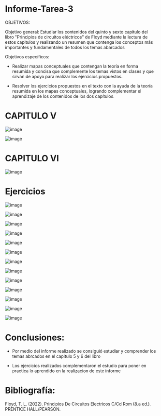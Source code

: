 # Informe-Tarea-3

OBJETIVOS:

Objetivo general: Estudiar los contenidos del quinto y sexto capitulo del libro "Principios de circuitos eléctricos" de Floyd mediante la lectura de estos capitulos y realizando un resumen que contenga los conceptos más importantes y fundamentales de todos los temas abarcados

Objetivos específicos:

* Realizar mapas conceptuales que contengan la teoría en forma resumida y concisa que complemente los temas vistos en clases y que sirvan de apoyo para realizar los ejercicios propuestos.

* Resolver los ejercicios propuestos en el texto con la ayuda de la teoría resumida en los mapas conceptuales, logrando complementar el aprendizaje de los contenidos de los dos capítulos.

# CAPITULO V

![image](https://user-images.githubusercontent.com/105675868/172289309-0cbc96b2-b567-46de-ba12-37f51d488bb0.png)

![image](https://user-images.githubusercontent.com/105675868/172289402-c00b48c3-e320-4547-8488-2e2bdd9d4567.png)


# CAPITULO VI

![image](https://user-images.githubusercontent.com/105675868/172289516-32015b80-62de-4376-9ba7-01e5c4a1f951.png)

# Ejercicios

![image](https://user-images.githubusercontent.com/105675868/172289724-71aa6c75-38a0-4ea5-8dbf-48f95837194a.png)

![image](https://user-images.githubusercontent.com/105675868/172289778-3f62e08d-5561-4557-ab83-33db37aa5d4c.png)

![image](https://user-images.githubusercontent.com/105675868/172289835-a8b18290-de84-4218-aa54-1803b72e8290.png)

![image](https://user-images.githubusercontent.com/105675868/172289893-71357136-e203-41da-a9ac-49b4538e2a95.png)

![image](https://user-images.githubusercontent.com/105675868/172289957-dea79234-e9ff-4dcb-a2e2-9592824c9aee.png)

![image](https://user-images.githubusercontent.com/105675868/172289988-fcd7283c-7c00-4bb8-825c-a3008747c283.png)

![image](https://user-images.githubusercontent.com/105675868/172290046-b58040d0-b5a7-457a-b945-2cd972bd789c.png)

![image](https://user-images.githubusercontent.com/105675868/172290098-4a7acd5c-7b9c-4937-9c47-d1b2b29b2d3a.png)

![image](https://user-images.githubusercontent.com/105675868/172290144-e4e11687-3222-4718-99f3-2b69a2850d74.png)

![image](https://user-images.githubusercontent.com/105675868/172290185-fb89d2bd-b96e-4b4a-9dc1-8324f5131065.png)

![image](https://user-images.githubusercontent.com/105675868/172290220-b494264e-8d45-4f4a-8036-f1a00d2a3f8e.png)

![image](https://user-images.githubusercontent.com/105675868/172290242-0d8ae6fa-7d4b-4372-89b5-1be9ea6338c7.png)

![image](https://user-images.githubusercontent.com/105675868/172290277-ee52bbe4-ae11-495d-8b23-f9f80b329ca5.png)

# Conclusiones:

* Por medio del informe realizado se consiguió estudiar y comprender los temas abrcados en el capitulo 5 y 6 del libro

* Los ejercicios realizados complementaron el estudio para poner en practica lo aprendido en la realizacion de este informe

# Bibliografía:

Floyd, T. L. (2022). Principios De Circuitos Electricos C/Cd Rom (8.a ed.). PRENTICE HALL/PEARSON.










